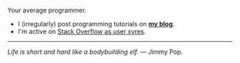 Your average programmer.

 - I (irregularly) post programming tutorials on [**my blog**][1].
 - I'm active on [Stack Overflow as user xyres][2].

---

*Life is short and hard like a bodybuilding elf.* &mdash; Jimmy Pop.

[1]: https://bhch.github.io
[2]: https://stackoverflow.com/users/1925257/xyres
